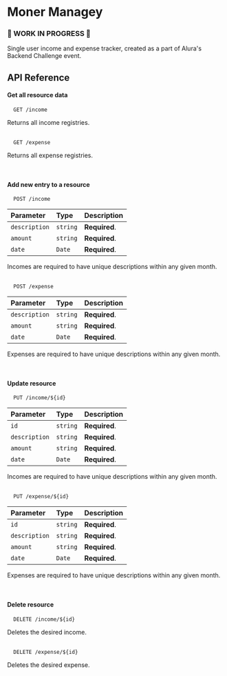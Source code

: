 
# Moner Managey

### :construction: WORK IN PROGRESS :construction:

Single user income and expense tracker, created as a part of Alura's Backend Challenge event.

## API Reference

#### Get all resource data

```
  GET /income
```
Returns all income registries.
<br><br>

```
  GET /expense
```
Returns all expense registries.

<br>

#### Add new entry to a resource

```
  POST /income
```

| Parameter          | Type     | Description   |
| :----------------- | :------- | :------------ |
| `description`      | `string` | **Required**. |
| `amount`           | `string` | **Required**. |
| `date `            | `Date`   | **Required**. |

Incomes are required to have unique descriptions within any given month.
<br>
<br>
```
  POST /expense
```

| Parameter          | Type     | Description   |
| :----------------- | :------- | :------------ |
| `description`      | `string` | **Required**. |
| `amount`           | `string` | **Required**. |
| `date `            | `Date`   | **Required**. |

Expenses are required to have unique descriptions within any given month.

<br>

#### Update resource

```
  PUT /income/${id}
```

| Parameter          | Type     | Description   |
| :----------------- | :------- | :------------ |
| `id`               | `string` | **Required**. |
| `description`      | `string` | **Required**. |
| `amount`           | `string` | **Required**. |
| `date `            | `Date`   | **Required**. |

Incomes are required to have unique descriptions within any given month.
<br>
<br>
```
  PUT /expense/${id}
```

| Parameter          | Type     | Description   |
| :----------------- | :------- | :------------ |
| `id`               | `string` | **Required**. |
| `description`      | `string` | **Required**. |
| `amount`           | `string` | **Required**. |
| `date `            | `Date`   | **Required**. |

Expenses are required to have unique descriptions within any given month.

<br>

#### Delete resource

```
  DELETE /income/${id}
```
Deletes the desired income.
<br>
<br>
```
  DELETE /expense/${id}
```
Deletes the desired expense.
